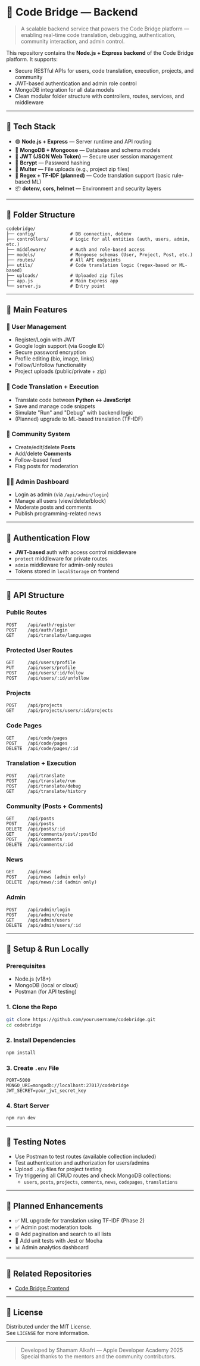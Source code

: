 # 🧠 Code Bridge — Backend

> A scalable backend service that powers the Code Bridge platform — enabling real-time code translation, debugging, authentication, community interaction, and admin control.

This repository contains the **Node.js + Express backend** of the Code Bridge platform. It supports:
- Secure RESTful APIs for users, code translation, execution, projects, and community
- JWT-based authentication and admin role control
- MongoDB integration for all data models
- Clean modular folder structure with controllers, routes, services, and middleware

---

## 🚀 Tech Stack

- 🟢 **Node.js + Express** — Server runtime and API routing
- 🧰 **MongoDB + Mongoose** — Database and schema models
- 🔐 **JWT (JSON Web Token)** — Secure user session management
- 🔄 **Bcrypt** — Password hashing
- 📁 **Multer** — File uploads (e.g., project zip files)
- 🧠 **Regex + TF-IDF (planned)** — Code translation support (basic rule-based ML)
- 📦 **dotenv, cors, helmet** — Environment and security layers

---

## 📂 Folder Structure

```
codebridge/
├── config/             # DB connection, dotenv
├── controllers/        # Logic for all entities (auth, users, admin, etc.)
├── middleware/         # Auth and role-based access
├── models/             # Mongoose schemas (User, Project, Post, etc.)
├── routes/             # All API endpoints
├── utils/              # Code translation logic (regex-based or ML-based)
├── uploads/            # Uploaded zip files
├── app.js              # Main Express app
└── server.js           # Entry point
```

---

## 📌 Main Features

### 👤 User Management
- Register/Login with JWT
- Google login support (via Google ID)
- Secure password encryption
- Profile editing (bio, image, links)
- Follow/Unfollow functionality
- Project uploads (public/private + zip)

### 🧠 Code Translation + Execution
- Translate code between **Python ↔ JavaScript**
- Save and manage code snippets
- Simulate "Run" and "Debug" with backend logic
- (Planned) upgrade to ML-based translation (TF-IDF)

### 📢 Community System
- Create/edit/delete **Posts**
- Add/delete **Comments**
- Follow-based feed
- Flag posts for moderation

### 🧑‍💼 Admin Dashboard
- Login as admin (via `/api/admin/login`)
- Manage all users (view/delete/block)
- Moderate posts and comments
- Publish programming-related news

---

## 🔑 Authentication Flow

- **JWT-based** auth with access control middleware
- `protect` middleware for private routes
- `admin` middleware for admin-only routes
- Tokens stored in `localStorage` on frontend

---

## 🔐 API Structure

### Public Routes
```
POST    /api/auth/register
POST    /api/auth/login
GET     /api/translate/languages
```

### Protected User Routes
```
GET     /api/users/profile
PUT     /api/users/profile
POST    /api/users/:id/follow
POST    /api/users/:id/unfollow
```

### Projects
```
POST    /api/projects
GET     /api/projects/users/:id/projects
```

### Code Pages
```
GET     /api/code/pages
POST    /api/code/pages
DELETE  /api/code/pages/:id
```

### Translation + Execution
```
POST    /api/translate
POST    /api/translate/run
POST    /api/translate/debug
GET     /api/translate/history
```

### Community (Posts + Comments)
```
GET     /api/posts
POST    /api/posts
DELETE  /api/posts/:id
GET     /api/comments/post/:postId
POST    /api/comments
DELETE  /api/comments/:id
```

### News
```
GET     /api/news
POST    /api/news (admin only)
DELETE  /api/news/:id (admin only)
```

### Admin
```
POST    /api/admin/login
POST    /api/admin/create
GET     /api/admin/users
DELETE  /api/admin/users/:id
```

---

## 🔧 Setup & Run Locally

### Prerequisites

- Node.js (v18+)
- MongoDB (local or cloud)
- Postman (for API testing)

### 1. Clone the Repo
```bash
git clone https://github.com/yourusername/codebridge.git
cd codebridge
```

### 2. Install Dependencies
```bash
npm install
```

### 3. Create `.env` File
```
PORT=5000
MONGO_URI=mongodb://localhost:27017/codebridge
JWT_SECRET=your_jwt_secret_key
```

### 4. Start Server
```bash
npm run dev
```

---

## 🧪 Testing Notes

- Use Postman to test routes (available collection included)
- Test authentication and authorization for users/admins
- Upload `.zip` files for project testing
- Try triggering all CRUD routes and check MongoDB collections:
  - `users`, `posts`, `projects`, `comments`, `news`, `codepages`, `translations`

---

## 🧠 Planned Enhancements

- ✅ ML upgrade for translation using TF-IDF (Phase 2)
- ✅ Admin post moderation tools
- 🌐 Add pagination and search to all lists
- 🧪 Add unit tests with Jest or Mocha
- 📊 Admin analytics dashboard

---

## 📌 Related Repositories

- [Code Bridge Frontend](https://github.com/yourusername/codebridgefront)

---

## 📄 License

Distributed under the MIT License.  
See `LICENSE` for more information.

---

> Developed by Shamam Alkafri — Apple Developer Academy 2025  
> Special thanks to the mentors and the community contributors.

